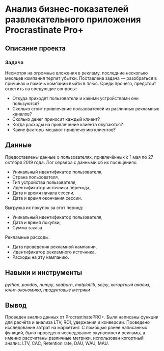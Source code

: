 # Анализ бизнес-показателей развлекательного приложения Procrastinate Pro+

## Описание проекта
### Задача
Несмотря на огромные вложения в рекламу, последние несколько месяцев компания терпит убытки. Поставлена задача — разобраться в причинах и помочь компании выйти в плюс. Среди прочего, предстоит ответить на средующие вопросы:
* Откуда приходят пользователи и какими устройствами они пользуются?
* Сколько стоит привлечение пользователей из различных рекламных каналов?
* Сколько денег приносит каждый клиент?
* Когда расходы на привлечение клиента окупаются?
* Какие факторы мешают привлечению клиентов?

## Данные
Предоставлены данные о пользователях, привлечённых с 1 мая по 27 октября 2019 года.
Лог сервера с данными об их посещениях:
* Уникальный идентификатор пользователя,
* Страна пользователя,
* Тип устройства пользователя,
* Идентификатор источника перехода,
* Дата и время начала сессии,
* Дата и время окончания сессии.

Выгрузка их покупок за этот период:
* Уникальный идентификатор пользователя,
* Дата и время покупки,
* Сумма заказа.

Рекламные расходы:
* Дата проведения рекламной кампании,
* Идентификатор рекламного источника,
* Расходы на эту кампанию.


## Навыки и инструменты
*python*, *pandas*, *numpy*, *seaborn*, *matplotlib*, *scipy*, *когортный анализ*,  
*юнит-экономика*, *продуктовые метрики*

##  Вывод
Проведен анализ данных от ProcrastinatePRO+. Были написаны функции для расчёта и анализа LTV, ROI, удержания и конверсии. Проведено исследование затрат на маркетинг. С помощью ранее написанных функций, было проведено исследование окупаемости рекламы, а именно рассчитаны различные метрики, использован когортный анализ: LTV, CAC, Retention rate, DAU, WAU, MAU.
